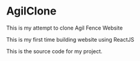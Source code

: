 # AgilClone

This is my attempt to clone Agil Fence Website

This is my first time building website using ReactJS

This is the source code for my project.
